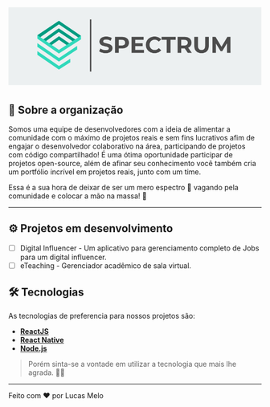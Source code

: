 <h1 align="center">
    <img alt="Spectrum" title="#Spectrum" src="./assets/banner.png" />
</h1>

## 🌌 Sobre a organização

Somos uma equipe de desenvolvedores com a ideia de alimentar a comunidade com o máximo de projetos reais e sem fins lucrativos afim de engajar o desenvolvedor colaborativo na área, participando de projetos com código compartilhado! É uma ótima oportunidade participar de projetos open-source, além de afinar seu conhecimento você também cria um portfólio incrível em projetos reais, junto com um time.

Essa é a sua hora de deixar de ser um mero espectro 👻 vagando pela comunidade e colocar a mão na massa! 💪

---

## ⚙️ Projetos em desenvolvimento

- [ ] Digital Influencer - Um aplicativo para gerenciamento completo de Jobs para um digital influencer.
- [ ] eTeaching - Gerenciador acadêmico de sala virtual.

## 🛠 Tecnologias

As tecnologias de preferencia para nossos projetos são:

-   **[ReactJS](https://github.com/facebook/react)**
-   **[React Native](https://github.com/facebook/react-native)**
-   **[Node.js](https://github.com/nodejs/node)**

> Porém sinta-se a vontade em utilizar a tecnologia que mais lhe agrada. 👨‍🚀

---

Feito com ❤️ por Lucas Melo
